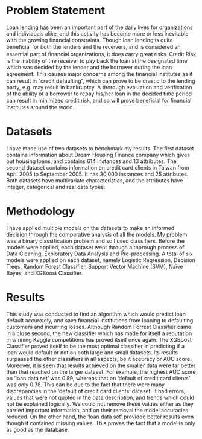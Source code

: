 # Problem Statement
Loan lending has been an important part of the daily lives for organizations and individuals alike, and this activity has become more or less inevitable with the growing financial constraints. Though loan lending is quite beneﬁcial for both the lenders and the receivers, and is considered an essential part of ﬁnancial organizations, it does carry great risks. Credit Risk is the inability of the receiver to pay back the loan at the designated time which was decided by the lender and the borrower during the loan agreement. This causes major concerns among the ﬁnancial institutes as it can result in “credit defaulting”, which can prove to be drastic to the lending party, e.g. may result in bankruptcy. A thorough evaluation and verification of the ability of a borrower to repay his/her loan in the decided time period can result in minimized credit risk, and so will prove beneficial for ﬁnancial institutes around the world.

# Datasets 
I have made use of two datasets to benchmark my results. The first dataset contains information about Dream Housing Finance company which gives out housing loans, and contains 614 instances and 13 attributes. The second dataset contains information on credit card clients in Taiwan from April 2005 to September 2005. It has 30,000 instances and 25 attributes. Both datasets have multivariate characteristics, and the attributes have integer, categorical and real data types.

# Methodology
I have applied multiple models on the datasets to make an informed decision through the comparative analysis of all the models. My problem was a binary classification problem and so I used classifiers. Before the models were applied, each dataset went through a thorough process of Data Cleaning, Exploratory Data Analysis and Pre-processing. A total of six models were applied on each dataset, namely Logistic Regression, Decision Trees, Random Forest Classifier, Support Vector Machine (SVM), Naïve Bayes, and XGBoost Classifier.

# Results
This study was conducted to find an algorithm which would predict loan default accurately, and save financial institutions from loaning to defaulting customers and incurring losses. Although Random Forrest Classifier came in a close second, the new classifier which has made for itself a reputation in winning Kaggle competitions has proved itself once again. The XGBoost Classifier proved itself to be the most optimal classifier in predicting if a loan would default or not on both large and small datasets. Its results surpassed the other classifiers in all aspects, be it accuracy or AUC score. Moreover, it is seen that results achieved on the smaller data were far better than that reached on the larger dataset. For example, the highest AUC score on ‘loan data set’ was 0.89, whereas that on ‘default of credit card clients’ was only 0.78. This can be due to the fact that there were many discrepancies in the ‘default of credit card clients’ dataset. It had errors, values that were not quoted in the data description, and trends which could not be explained logically. We could not remove these values either as they carried important information, and on their removal the model accuracies reduced. On the other hand, the ‘loan data set’ provided better results even though it contained missing values. This proves the fact that a model is only as good as the database.
